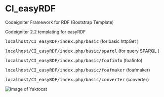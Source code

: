 CI_easyRDF
==========

Codeigniter Framework for RDF (Bootstrap Template)

Codeigniter 2.2 templating for easyRDF

<tt>localhost/CI_easyRDF/index.php/basic</tt> (for basic httpGet ) 

<tt>localhost/CI_easyRDF/index.php/basic/sparql</tt> (for query SPARQL ) 

<tt>localhost/CI_easyRDF/index.php/basic/foafinfo</tt> (foafinfo) 

<tt>localhost/CI_easyRDF/index.php/basic/foafmaker</tt> (foafmaker) 

<tt>localhost/CI_easyRDF/index.php/basic/converter</tt> (converter)

 
 

 
 ![Image of Yaktocat](https://ndesostyle.files.wordpress.com/2014/10/easyrdf.png)
 
 
 
 

 

 
